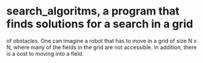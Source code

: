 # search_algoritms, a program that finds solutions for a search in a grid
of obstacles. One can imagine a robot that has to move in a grid of size N x N, where
many of the fields in the grid are not accessible. In addition, there is a cost to moving
into a field.
